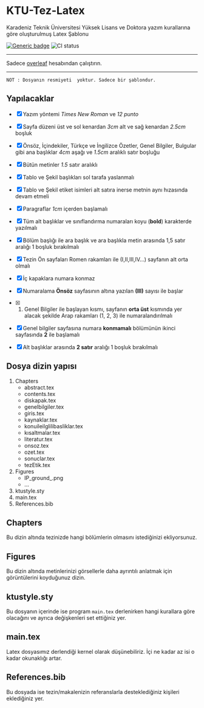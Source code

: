 # KTU-Tez-Latex
Karadeniz Teknik Üniversitesi Yüksek Lisans ve Doktora yazım kurallarına göre oluşturulmuş Latex Şablonu

[![Generic badge](https://img.shields.io/badge/Overleaf-1E96C0.svg)](https://shields.io/) ![CI status](https://github.com/overleaf/logo-exercise/workflows/CI/badge.svg)
* * *
Sadece [overleaf](https://www.overleaf.com/) hesabından çalıştırın.
* * *

```
NOT : Dosyanın resmiyeti  yoktur. Sadece bir şablondur.

```
## Yapılacaklar

- [x] Yazım yöntemi *Times New Roman* ve *12 punto*
- [x] Sayfa düzeni üst ve sol kenardan *3cm* alt ve sağ kenardan *2.5cm* boşluk
- [x] Önsöz, İçindekiler, Türkçe ve İngilizce Özetler, Genel Bilgiler, Bulgular gibi ana başlıklar *4cm* aşağı ve *1.5cm* aralıklı satır boşluğu
- [x] Bütün metinler *1.5* satır aralıklı
- [x] Tablo ve Şekil başlıkları sol tarafa yaslanmalı
- [x] Tablo ve Şekil etiket isimleri alt satıra inerse metnin aynı hızasında devam etmeli
- [x]  Paragraflar *1cm* içerden başlamalı
- [x]  Tüm alt başlıklar ve sınıflandırma numaraları koyu (**bold**) karakterde yazılmalı
- [x] Bölüm başlığı ile ara başlık ve ara başlıkla
metin arasında 1,5 satır aralığı 1 boşluk bırakılmalı
- [x] Tezin Ön sayfaları Romen rakamları ile
(I,II,III,IV...) sayfanın alt orta olmalı
- [x] İç kapaklara numara konmaz
- [x] Numaralama **Önsöz** sayfasının altına yazılan **(III)** sayısı ile başlar
- [x] 1. Genel Bilgiler ile başlayan kısmı, sayfanın **orta üst** kısmında yer alacak şekilde Arap rakamları (1, 2, 3) ile numaralandırılmalı
- [x] Genel bilgiler  sayfasına numara **konmamalı** bölümünün ikinci sayfasında **2** ile başlamalı
- [x] Alt başlıklar arasında **2 satır** aralığı 1 boşluk bırakılmalı


## Dosya dizin yapısı


1. Chapters
	- abstract.tex
	- contents.tex
	- diskapak.tex
	- genelbilgiler.tex
	- giris.tex
	- kaynaklar.tex
	- konuileilglilibasliklar.tex
	- kısaltmalar.tex
	- literatur.tex
	- onsoz.tex
	- ozet.tex
	- sonuclar.tex
	- tezEtik.tex
2. Figures
	-  IP_ground_.png
	-  ...
3.  ktustyle.sty
4.  main.tex
5.  References.bib

## Chapters
Bu dizin altında tezinizde hangi bölümlerin olmasını istediğinizi ekliyorsunuz.

## Figures
Bu dizin altında metinlerinizi görsellerle daha ayrıntılı anlatmak için görüntülerini koyduğunuz dizin.

## ktustyle.sty
Bu dosyanın içerinde ise program `main.tex` derlenirken hangi kurallara göre olacağını ve ayrıca değişkenleri set ettiğiniz yer.

## main.tex
Latex dosyasımız derlendiği kernel olarak düşünebiliriz. İçi ne kadar az isi o kadar okunaklığı artar.

## References.bib
Bu dosyada ise tezin/makalenizin referanslarla desteklediğiniz kişileri eklediğiniz yer.
